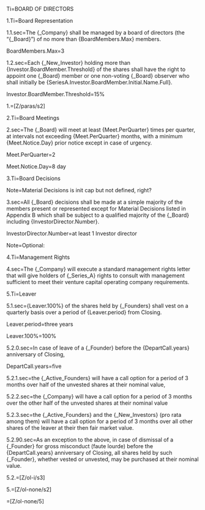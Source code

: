Ti=BOARD OF DIRECTORS

1.Ti=Board Representation

1.1.sec=The {_Company} shall be managed by a board of directors (the “{_Board}”) of no more than {BoardMembers.Max} members.

BoardMembers.Max=3

1.2.sec=Each {_New_Investor} holding more than {Investor.BoardMember.Threshold} of the shares shall have the right to appoint one {_Board} member or one non-voting {_Board} observer who shall initially be {SeriesA.Investor.BoardMember.Initial.Name.Full}.

Investor.BoardMember.Threshold=15%

1.=[Z/paras/s2]

2.Ti=Board Meetings

2.sec=The {_Board} will meet at least {Meet.PerQuarter} times per quarter, at intervals not exceeding {Meet.PerQuarter} months, with a minimum {Meet.Notice.Day} prior notice except in case of urgency.  		

Meet.PerQuarter=2

Meet.Notice.Day=8 day

3.Ti=Board Decisions

Note=Material Decisions is init cap but not defined, right?

3.sec=All {_Board} decisions shall be made at a simple majority of the members present or represented except for Material Decisions listed in Appendix B which shall be subject to a qualified majority of the {_Board} including {InvestorDirector.Number}.

InvestorDirector.Number=at least 1 Investor director

Note=Optional:

4.Ti=Management Rights

4.sec=The {_Company} will execute a standard management rights letter that will give holders of {_Series_A} rights to consult with management sufficient to meet their venture capital operating company requirements.

5.Ti=Leaver

5.1.sec={Leaver.100%} of the shares held by {_Founders} shall vest on a quarterly basis over a period of {Leaver.period} from Closing. 

Leaver.period=three years

Leaver.100%=100%

5.2.0.sec=In case of leave of a {_Founder} before the {DepartCall.years} anniversary of Closing, 

DepartCall.years=five

5.2.1.sec=the {_Active_Founders} will have a call option for a period of 3 months over half of the unvested shares at their nominal value,

5.2.2.sec=the {_Company} will have a call option for a period of 3 months over the other half of the unvested shares at their nominal value
 
5.2.3.sec=the {_Active_Founders} and the {_New_Investors} (pro rata among them) will have a call option for a period of 3 months over all other shares of the leaver at their then fair market value.

5.2.90.sec=As an exception to the above, in case of dismissal of a {_Founder} for gross misconduct (faute lourde) before the {DepartCall.years} anniversary of Closing, all shares held by such {_Founder}, whether vested or unvested, may be purchased at their nominal value. 

5.2.=[Z/ol-i/s3]

5.=[Z/ol-none/s2]

=[Z/ol-none/5]